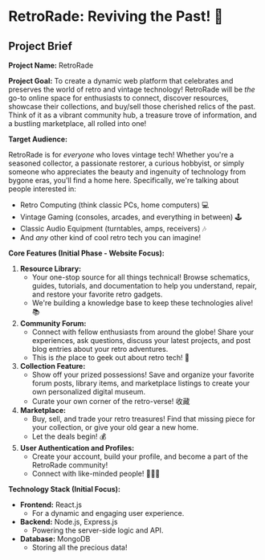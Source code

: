 #   RetroRade: Reviving the Past! 🚀

##   Project Brief

   **Project Name:** RetroRade

   **Project Goal:**
   To create a dynamic web platform that celebrates and preserves the world of retro and vintage technology! 
   RetroRade will be *the* go-to online space for enthusiasts to connect, discover resources, showcase their collections, and buy/sell those cherished relics of the past.  Think of it as a vibrant community hub, a treasure trove of information, and a bustling marketplace, all rolled into one!

   **Target Audience:**

   RetroRade is for *everyone* who loves vintage tech!  Whether you're a seasoned collector, a passionate restorer, a curious hobbyist, or simply someone who appreciates the beauty and ingenuity of technology from bygone eras, you'll find a home here.  Specifically, we're talking about people interested in:

   * Retro Computing (think classic PCs, home computers) 💻
   * Vintage Gaming (consoles, arcades, and everything in between) 🕹️
   * Classic Audio Equipment (turntables, amps, receivers) 🎶
   * And *any* other kind of cool retro tech you can imagine!

   **Core Features (Initial Phase - Website Focus):**

   1.  **Resource Library:**
        * Your one-stop source for all things technical!  Browse schematics, guides, tutorials, and documentation to help you understand, repair, and restore your favorite retro gadgets. 
        * We're building a knowledge base to keep these technologies alive! 📚
   2.  **Community Forum:**
        * Connect with fellow enthusiasts from around the globe! Share your experiences, ask questions, discuss your latest projects, and post blog entries about your retro adventures.
        * This is *the* place to geek out about retro tech! 💬
   3.  **Collection Feature:**
        * Show off your prized possessions!  Save and organize your favorite forum posts, library items, and marketplace listings to create your own personalized digital museum.
        * Curate your own corner of the retro-verse! 收藏
   4.  **Marketplace:**
        * Buy, sell, and trade your retro treasures!  Find that missing piece for your collection, or give your old gear a new home.
        * Let the deals begin! 💰
   5.  **User Authentication and Profiles:**
        * Create your account, build your profile, and become a part of the RetroRade community! 
        * Connect with like-minded people! 🧑‍🤝‍🧑

   **Technology Stack (Initial Focus):**

   * **Frontend:** React.js
        * For a dynamic and engaging user experience.
   * **Backend:** Node.js, Express.js
        * Powering the server-side logic and API.
   * **Database:** MongoDB
        * Storing all the precious data!